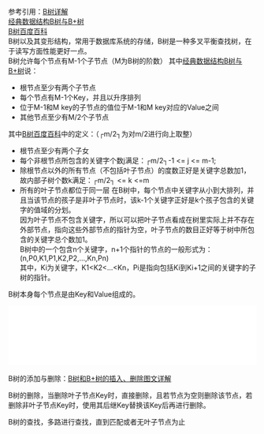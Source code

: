 参考引用：[B树详解](https://www.cnblogs.com/lwhkdash/p/5313877.html)    
[经典数据结构B树与B+树](https://www.cnblogs.com/vincently/p/4526560.html)    
[B树百度百科](https://baike.baidu.com/item/B%E6%A0%91/5411672)    
B树以及其变形结构，常用于数据库系统的存储，B树是一种多叉平衡查找树，在于读写方面性能更好一点。    
B树允许每个节点有M-1个子节点（M为B树的阶数）
其中[经典数据结构B树与B+树](https://www.cnblogs.com/vincently/p/4526560.html)说：
* 根节点至少有两个子节点
* 每个节点有M-1个Key，并且以升序排列
* 位于M-1和M key的子节点的值位于M-1和M key对应的Value之间
* 其他节点至少有M/2个子节点

其中[B树百度百科](https://baike.baidu.com/item/B%E6%A0%91/5411672)中的定义：（┌m/2┐为对m/2进行向上取整）
* 根节点至少有两个子女
* 每个非根节点所包含的关键字个数j满足：┌m/2┐-1 <= j <= m-1;
* 除根节点以外的所有节点（不包括叶子节点）的度数正好是关键字总数加1，故内部子树个数k满足：┌m/2┐ <= k <=m
* 所有的叶子节点都位于同一层
在B树中，每个节点中关键字从小到大排列，并且当该节点的孩子是非叶子节点时，该k-1个关键字正好是k个孩子包含的关键字的值域的分划。    
因为叶子节点不包含关键字，所以可以把叶子节点看成在树里实际上并不存在外部节点，指向这些外部节点的指针为空，叶子节点的数目正好等于树中所包含的关键字总个数加1。    
B树中的一个包含n个关键字，n+1个指针的节点的一般形式为：(n,P0,K1,P1,K2,P2,...,Kn,Pn)    
其中，Ki为关键字，K1<K2<...<Kn，Pi是指向包括Ki到Ki+1之间的关键字的子树的指针。

B树本身每个节点是由Key和Value组成的。

![B树的构建](../../images/btreebuild.gif)

B树的添加与删除：[B树和B+树的插入、删除图文详解](http://www.cnblogs.com/nullzx/p/8729425.html)

B树的删除，当删除叶子节点Key时，直接删除，且若节点为空则删除该节点，若删除非叶子节点Key时，使用其后继Key替换该Key后再进行删除。

B树的查找，多路进行查找，直到匹配或者无叶子节点为止
